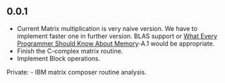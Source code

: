 ## 0.0.1

- Current Matrix multiplication is very naive version. We have to implement faster one in further version. BLAS support or [What Every Programmer Should Know About Memory](https://www.akkadia.org/drepper/cpumemory.pdf)-A.1 would be appropriate.
- Finish the C-complex matrix routine.
- Implement Block operations.

Private:
    - IBM matrix composer routine analysis.